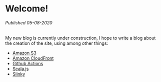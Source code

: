 # Welcome!

######  *Published 05-08-2020*

My new blog is currently under construction, I hope to write a blog about the creation of the site, using among other things:
 - [Amazon S3][1]
 - [Amazon CloudFront][2]
 - [Github Actions][3]
 - [Scala.js][4]
 - [Slinky][5]
 
[1]: https://aws.amazon.com/s3/
[2]: https://aws.amazon.com/cloudfront/
[3]: https://github.com/features/actions
[4]: https://www.scala-js.org
[5]: https://slinky.dev
